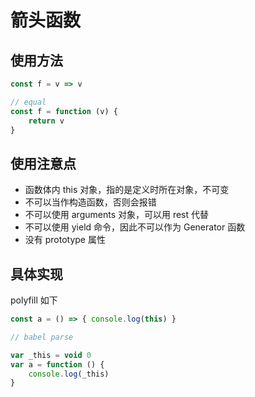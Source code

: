 # 箭头函数

## 使用方法

```js
const f = v => v

// equal
const f = function (v) {
    return v
}
```

## 使用注意点

- 函数体内 this 对象，指的是定义时所在对象，不可变
- 不可以当作构造函数，否则会报错
- 不可以使用 arguments 对象，可以用 rest 代替
- 不可以使用 yield 命令，因此不可以作为 Generator 函数
- 没有 prototype 属性

## 具体实现

polyfill 如下

```js
const a = () => { console.log(this) }

// babel parse

var _this = void 0
var a = function () {
    console.log(_this)
}

```
